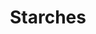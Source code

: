 ---
title: Starches
creator: Miuki
licence: GNU Free Documentation License
licence-url: https://en.wikipedia.org/wiki/GNU_Free_Documentation_License
image-url: https://upload.wikimedia.org/wikipedia/commons/d/df/Dongfen.JPG
---